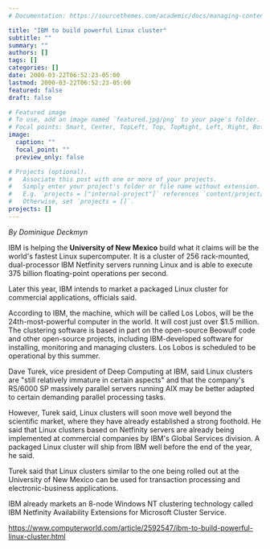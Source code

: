 ```yaml
---
# Documentation: https://sourcethemes.com/academic/docs/managing-content/

title: "IBM to build powerful Linux cluster"
subtitle: ""
summary: ""
authors: []
tags: []
categories: []
date: 2000-03-22T06:52:23-05:00
lastmod: 2000-03-22T06:52:23-05:00
featured: false
draft: false

# Featured image
# To use, add an image named `featured.jpg/png` to your page's folder.
# Focal points: Smart, Center, TopLeft, Top, TopRight, Left, Right, BottomLeft, Bottom, BottomRight.
image:
  caption: ""
  focal_point: ""
  preview_only: false

# Projects (optional).
#   Associate this post with one or more of your projects.
#   Simply enter your project's folder or file name without extension.
#   E.g. `projects = ["internal-project"]` references `content/project/deep-learning/index.md`.
#   Otherwise, set `projects = []`.
projects: []
---
```


*By Dominique Deckmyn*

IBM is helping the **University of New Mexico** build what it claims will be the world's fastest Linux supercomputer. It is a cluster of 256 rack-mounted, dual-processor IBM Netfinity servers running Linux and is able to execute 375 billion floating-point operations per second.

Later this year, IBM intends to market a packaged Linux cluster for commercial applications, officials said.

According to IBM, the machine, which will be called Los Lobos, will be the 24th-most-powerful computer in the world. It will cost just over $1.5 million. The clustering software is based in part on the open-source Beowulf code and other open-source projects, including IBM-developed software for installing, monitoring and managing clusters. Los Lobos is scheduled to be operational by this summer.

Dave Turek, vice president of Deep Computing at IBM, said Linux clusters are "still relatively immature in certain aspects" and that the company's RS/6000 SP massively parallel servers running AIX may be better adapted to certain demanding parallel processing tasks.

However, Turek said, Linux clusters will soon move well beyond the scientific market, where they have already established a strong foothold. He said that Linux clusters based on Netfinity servers are already being implemented at commercial companies by IBM's Global Services division. A packaged Linux cluster will ship from IBM well before the end of the year, he said.

Turek said that Linux clusters similar to the one being rolled out at the University of New Mexico can be used for transaction processing and electronic-business applications.

IBM already markets an 8-node Windows NT clustering technology called IBM Netfinity Availability Extensions for Microsoft Cluster Service.

https://www.computerworld.com/article/2592547/ibm-to-build-powerful-linux-cluster.html
